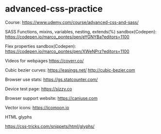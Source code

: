 # advanced-css-practice

Course: https://www.udemy.com/course/advanced-css-and-sass/

SASS Functions, mixins, variables, nesting, extends(%) sandbox(Codepen):
https://codepen.io/marco_pontes/pen/eYGNYBa?editors=1100

Flex properties sandbox(Codepen):
https://codepen.io/marco_pontes/pen/XWeNPrz?editors=1100


Videos for webpages
https://coverr.co/

Cubic bezier curves: https://easings.net/
http://cubic-bezier.com

Browser use stats: https://gs.statcounter.com/

Device test page: https://sizzy.co

Browser support website: https://caniuse.com

Vector icons: https://icomoon.io

HTML glyphs

https://css-tricks.com/snippets/html/glyphs/